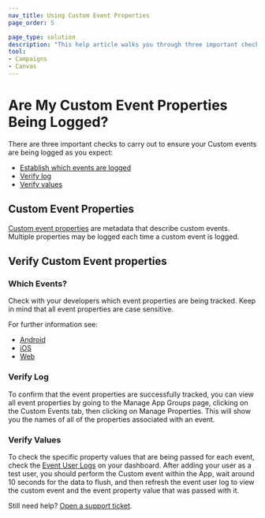 ```yaml
---
nav_title: Using Custom Event Properties
page_order: 5

page_type: solution
description: "This help article walks you through three important checks to ensure your custom events are being logged as you expect."
tool: 
- Campaigns
- Canvas
---
```


# Are My Custom Event Properties Being Logged?

There are three important checks to carry out to ensure your Custom events are being logged as you expect:

* [Establish which events are logged](#which-events)
* [Verify log](#verify-log)
* [Verify values](#verify-values)

## Custom Event Properties

[Custom event properties][22] are metadata that describe custom events. Multiple properties may be logged each time a custom event is logged.

## Verify Custom Event properties

### Which Events?

Check with your developers which event properties are being tracked. Keep in mind that all event properties are case sensitive.

For further information see:

* [Android][51]
* [iOS][23]
* [Web][52]


### Verify Log

To confirm that the event properties are successfully tracked, you can view all event properties by going to the Manage App Groups page, clicking on the Custom Events tab, then clicking on Manage Properties. This will show you the names of all of the properties associated with an event.

### Verify Values

To check the specific property values that are being passed for each event, check the [Event User Logs][24] on your dashboard. After adding your user as a test user, you should perform the Custom event within the App, wait around 10 seconds for the data to flush, and then refresh the event user log to view the custom event and the event property value that was passed with it.

Still need help? [Open a support ticket]({{site.baseurl}}/support_contact/).

[22]: {{site.baseurl}}/user_guide/data_and_analytics/custom_data/custom_events/#custom-event-properties
[23]: {{site.baseurl}}/developer_guide/platform_integration_guides/ios/analytics/tracking_custom_events/
[24]: {{site.baseurl}}/user_guide/administrative/app_settings/developer_console/event_user_log_tab/#event-user-log-tab
[51]: {{site.baseurl}}/developer_guide/platform_integration_guides/android/analytics/tracking_custom_events/ 
[52]: {{site.baseurl}}/developer_guide/platform_integration_guides/web/analytics/tracking_custom_events/
